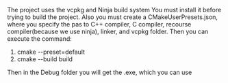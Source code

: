 The project uses the vcpkg and Ninja build system
You must install it before trying to build the project.
Also you must create a CMakeUserPresets.json, where you 
specify the pas to C++ compiler, C compiler, recourse compiler(because we use ninja), linker, and vcpkg folder.
Then you can execute the command:
1) cmake --preset=default
2) cmake --build build

Then in the Debug folder you will get the .exe, which you can use